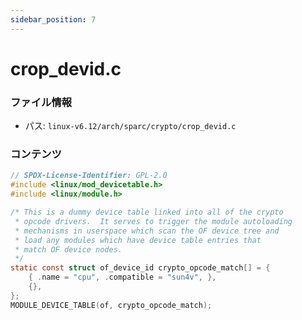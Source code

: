 ```yaml
---
sidebar_position: 7
---
```

# crop_devid.c

### ファイル情報

- パス: `linux-v6.12/arch/sparc/crypto/crop_devid.c`

### コンテンツ

```c
// SPDX-License-Identifier: GPL-2.0
#include <linux/mod_devicetable.h>
#include <linux/module.h>

/* This is a dummy device table linked into all of the crypto
 * opcode drivers.  It serves to trigger the module autoloading
 * mechanisms in userspace which scan the OF device tree and
 * load any modules which have device table entries that
 * match OF device nodes.
 */
static const struct of_device_id crypto_opcode_match[] = {
	{ .name = "cpu", .compatible = "sun4v", },
	{},
};
MODULE_DEVICE_TABLE(of, crypto_opcode_match);

```

